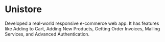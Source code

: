 # Unistore
Developed a real-world responsive e-commerce web app. It has features like Adding to Cart, Adding New Products, Getting Order Invoices, Mailing Services, and Advanced Authentication. 
